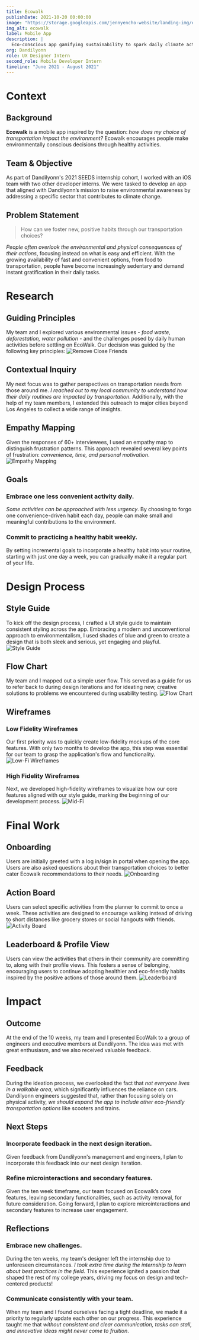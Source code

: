 ```yaml
---
title: Ecowalk
publishDate: 2021-10-20 00:00:00
image: "https://storage.googleapis.com/jennyencho-website/landing-img/ecowalk_landing.png"
img_alt: ecowalk
label: Mobile App
description: |
  Eco-conscious app gamifying sustainability to spark daily climate action.
org: Dandilyonn
role: UX Designer Intern
second_role: Mobile Developer Intern
timeline: "June 2021 - August 2021"
---
```


# Context

## Background

**Ecowalk** is a mobile app inspired by the question: _how does my choice of transportation impact the environment?_ Ecowalk encourages people make environmentally conscious decisions through healthy activities.

## Team & Objective

As part of Dandilyonn's 2021 SEEDS internship cohort, I worked with an iOS team with two other developer interns. We were tasked to develop an app that aligned with Dandilyonn’s mission to raise environmental awareness by addressing a specific sector that contributes to climate change.

## Problem Statement

> How can we foster new, positive habits through our transportation choices?

_People often overlook the environmental and physical consequences of their actions_, focusing instead on what is easy and efficient. With the growing availability of fast and convenient options, from food to transportation, people have become increasingly sedentary and demand instant gratification in their daily tasks.

# Research

## Guiding Principles

My team and I explored various environmental issues - _food waste, deforestation, water pollution_ - and the challenges posed by daily human activities before settling on EcoWalk. Our decision was guided by the following key principles:
![Remove Close Friends](https://storage.googleapis.com/jennyencho-website/ecowalk-img/ecowalk-guiding-principles.png)

## Contextual Inquiry

My next focus was to gather perspectives on transportation needs from those around me. _I reached out to my local community to understand how their daily routines are impacted by transportation._ Additionally, with the help of my team members, I extended this outreach to major cities beyond Los Angeles to collect a wide range of insights.

## Empathy Mapping

Given the responses of 60+ interviewees, I used an empathy map to distinguish frustration patterns. This approach revealed several key points of frustration: _convenience, time, and personal motivation_.
![Empathy Mapping](https://storage.googleapis.com/jennyencho-website/ecowalk-img/ecowalk-empathy-map.png)

## Goals

### <i class="fa-solid fa-person-walking"></i> Embrace one less convenient activity daily.

_Some activities can be approached with less urgency_. By choosing to forgo one convenience-driven habit each day, people can make small and meaningful contributions to the environment.

### <i class="fa-solid fa-heart-pulse"></i> Commit to practicing a healthy habit weekly.

By setting incremental goals to incorporate a healthy habit into your routine, starting with just one day a week, you can gradually make it a regular part of your life.

# Design Process

## Style Guide

To kick off the design process, I crafted a UI style guide to maintain consistent styling across the app. Embracing a modern and unconventional approach to environmentalism, I used shades of blue and green to create a design that is both sleek and serious, yet engaging and playful.
![Style Guide](https://storage.googleapis.com/jennyencho-website/ecowalk-img/ecowalk-style-guide.png)

## Flow Chart

My team and I mapped out a simple user flow. This served as a guide for us to refer back to during design iterations and for ideating new, creative solutions to problems we encountered during usability testing.
![Flow Chart](https://storage.googleapis.com/jennyencho-website/ecowalk-img/ecowalk-flow-chart.png)

## Wireframes

### Low Fidelity Wireframes

Our first priority was to quickly create low-fidelity mockups of the core features. With only two months to develop the app, this step was essential for our team to grasp the application's flow and functionality.
![Low-Fi Wireframes](https://storage.googleapis.com/jennyencho-website/ecowalk-img/ecowalk-lofi.png)

### High Fidelity Wireframes

Next, we developed high-fidelity wireframes to visualize how our core features aligned with our style guide, marking the beginning of our development process.
![Mid-Fi](https://storage.googleapis.com/jennyencho-website/ecowalk-img/ecowalk-hifi.png)

# Final Work

## Onboarding

Users are initially greeted with a log in/sign in portal when opening the app. Users are also asked questions about their transportation choices to better cater Ecowalk recommendations to their needs.
![Onboarding](https://storage.googleapis.com/jennyencho-website/ecowalk-img/ecowalk-onboarding.png)

## Action Board

Users can select specific activities from the planner to commit to once a week. These activities are designed to encourage walking instead of driving to short distances like grocery stores or social hangouts with friends.
![Activity Board](https://storage.googleapis.com/jennyencho-website/ecowalk-img/ecowalk-activity-board.png)

## Leaderboard & Profile View

Users can view the activities that others in their community are committing to, along with their profile views. This fosters a sense of belonging, encouraging users to continue adopting healthier and eco-friendly habits inspired by the positive actions of those around them.
![Leaderboard](https://storage.googleapis.com/jennyencho-website/ecowalk-img/ecowalk-leaderboard.png)

# Impact

## Outcome

At the end of the 10 weeks, my team and I presented EcoWalk to a group of engineers and executive members at Dandilyonn. The idea was met with great enthusiasm, and we also received valuable feedback.

## Feedback

During the ideation process, we overlooked the fact that _not everyone lives in a walkable area_, which significantly influences the reliance on cars. Dandilyonn engineers suggested that, rather than focusing solely on physical activity, _we should expand the app to include other eco-friendly transportation options_ like scooters and trains.

## Next Steps

### <i class="fa-solid fa-pen-nib"></i> Incorporate feedback in the next design iteration.

Given feedback from Dandilyonn's management and engineers, I plan to incorporate this feedback into our next design iteration.

### <i class="fa-solid fa-wand-magic-sparkles"></i> Refine microinteractions and secondary features.

Given the ten week timeframe, our team focused on Ecowalk’s core features, leaving secondary functionalities, such as activity removal, for future consideration. Going forward, I plan to explore microinteractions and secondary features to increase user engagement.

## Reflections

### <i class="fa-solid fa-scale-balanced"></i> Embrace new challenges.

During the ten weeks, my team's designer left the internship due to unforeseen circumstances. _I took extra time during the internship to learn about best practices in the field._ This experience ignited a passion that shaped the rest of my college years, driving my focus on design and tech-centered products!

### <i class="fa-solid fa-comments"></i> Communicate consistently with your team.

When my team and I found ourselves facing a tight deadline, we made it a priority to regularly update each other on our progress. This experience taught me that _without consistent and clear communication, tasks can stall, and innovative ideas might never come to fruition_.
